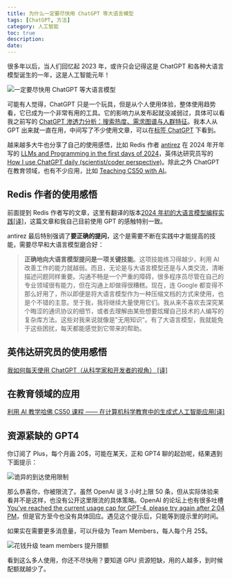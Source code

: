 ```yaml
---
title: 为什么一定要尽快用 ChatGPT 等大语言模型
tags: [ChatGPT, 方法]
category: 人工智能
toc: true
description: 
date: 
---
```


很多年以后，当人们回忆起 2023 年，或许只会记得这是 ChatGPT 和各种大语言模型诞生的一年，这是人工智能元年！

![一定要尽快用 ChatGPT 等大语言模型](https://slefboot-1251736664.file.myqcloud.com/20240123_why_need_use_gpt_asap_cover.png)

<!-- more -->

可能有人觉得，ChatGPT 只是一个玩具，但是从个人使用体验，整体使用趋势看，它已成为一个非常有用的工具。它的影响力从发布起就没减弱过，具体可以看我之前写的 [ChatGPT 渗透力分析：搜索热度、需求图谱与人群特征](https://selfboot.cn/2023/10/26/chatgpt_impact/)。我本人从 GPT 出来就一直在用，中间写了不少使用文章，可以在[标签 ChatGPT](https://selfboot.cn/tags/chatgpt/) 下看到。

越来越多大牛也分享了自己的使用感悟，比如 Redis 作者 [antirez](https://twitter.com/antirez) 在 2024 年开年写的 [LLMs and Programming in the first days of 2024](http://antirez.com/news/140)，英伟达研究员写的 [How I use ChatGPT daily (scientist/coder perspective)](https://bartwronski.com/2024/01/22/how-i-use-chatgpt-daily-scientist-coder-perspective/)。除此之外 ChatGPT 在教育领域，也有不少应用，比如 [Teaching CS50 with AI](https://cs.harvard.edu/malan/publications/V1fp0567-liu.pdf)。

## Redis 作者的使用感悟

前面提到 Redis 作者写的文章，这里有翻译的版本[2024 年初的大语言模型编程实践[译]](https://baoyu.io/translations/llm/llms-and-programming-in-the-first-days-of-2024)，这篇文章和我自己目前使用 GPT 的感触特别一致。

antirez 最后特别强调了**要正确的提问**，这个是需要不断在实践中才能提高的技能，需要尽早和大语言模型磨合好：

> **正确地向大语言模型提问是一项关键技能**。这项技能练习得越少，利用 AI 改善工作的能力就越弱。而且，无论是与大语言模型还是与人类交流，清晰描述问题同样重要。沟通不畅是一个严重的障碍，很多程序员尽管在自己的专业领域很有能力，但在沟通上却做得很糟糕。现在，连 Google 都变得不那么好用了，所以即便是将大语言模型作为一种压缩文档的方式来使用，也是个不错的主意。至于我，我将继续大量使用它们。我从来不喜欢去深究某个晦涩的通讯协议的细节，或者去理解由某些想要炫耀自己技术的人编写的复杂库方法。这些对我来说就像是"无用知识"。有了大语言模型，我就能免于这些困扰，每天都能感觉到它带来的帮助。

## 英伟达研究员的使用感悟

[我如何每天使用 ChatGPT（从科学家和开发者的视角） [译]](https://baoyu.io/translations/ai/how-i-use-chatgpt-daily-scientist-coder-perspective)

## 在教育领域的应用

[利用 AI 教学哈佛 CS50 课程 —— 在计算机科学教育中的生成式人工智能应用[译]](https://baoyu.io/translations/ai/teaching-cs50-with-ai)

## 资源紧缺的 GPT4

你订阅了 Plus，每个月画 20$，可能在某天，正和 GPT4 聊的起劲呢，结果遇到下面提示：

![诡异的到达使用限制](https://slefboot-1251736664.file.myqcloud.com/20240123_why_need_use_gpt_asap_freq_limit.png)

那么恭喜你，你被限流了。虽然 OpenAI 说 3 小时上限 50 条，但从实际体验来看并不是这样，也没有公开这里限流的具体策略。OpenAI 的论坛上也有很多吐槽 [You’ve reached the current usage cap for GPT-4, please try again after 2:04 PM](https://community.openai.com/t/youve-reached-the-current-usage-cap-for-gpt-4-please-try-again-after-2-04-pm/494628)，但是官方至今也没有具体回应。遇见这个提示后，只能等到提示里的时间。

如果实在需要更多消息量，可以升级为 Team Members，每人每个月 25$。

![花钱升级 team members 提升限额](https://slefboot-1251736664.file.myqcloud.com/20240123_why_need_use_gpt_asap_team_members.png)

看到这么多人使用，你还不尽快用？要知道 GPU 资源短缺，用的人越多，到时候配额就越少了。